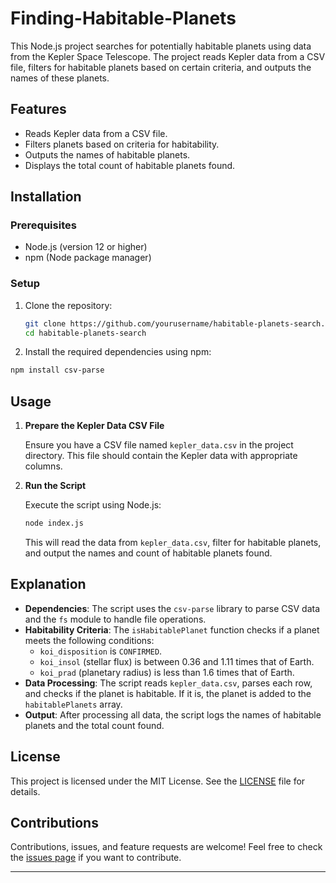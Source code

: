 # Finding-Habitable-Planets

This Node.js project searches for potentially habitable planets using data from the Kepler Space Telescope. The project reads Kepler data from a CSV file, filters for habitable planets based on certain criteria, and outputs the names of these planets.

## Features

- Reads Kepler data from a CSV file.
- Filters planets based on criteria for habitability.
- Outputs the names of habitable planets.
- Displays the total count of habitable planets found.

## Installation

### Prerequisites

- Node.js (version 12 or higher)
- npm (Node package manager)

### Setup

1. Clone the repository:

    ```bash
    git clone https://github.com/yourusername/habitable-planets-search.git
    cd habitable-planets-search
    ```

2. Install the required dependencies using npm:

```bash
npm install csv-parse
```

## Usage

1. **Prepare the Kepler Data CSV File**

   Ensure you have a CSV file named `kepler_data.csv` in the project directory. This file should contain the Kepler data with appropriate columns.

2. **Run the Script**

   Execute the script using Node.js:

   ```bash
   node index.js
   ```

   This will read the data from `kepler_data.csv`, filter for habitable planets, and output the names and count of habitable planets found.

## Explanation

- **Dependencies**: The script uses the `csv-parse` library to parse CSV data and the `fs` module to handle file operations.
- **Habitability Criteria**: The `isHabitablePlanet` function checks if a planet meets the following conditions:
  - `koi_disposition` is `CONFIRMED`.
  - `koi_insol` (stellar flux) is between 0.36 and 1.11 times that of Earth.
  - `koi_prad` (planetary radius) is less than 1.6 times that of Earth.
- **Data Processing**: The script reads `kepler_data.csv`, parses each row, and checks if the planet is habitable. If it is, the planet is added to the `habitablePlanets` array.
- **Output**: After processing all data, the script logs the names of habitable planets and the total count found.

## License

This project is licensed under the MIT License. See the [LICENSE](LICENSE) file for details.

## Contributions

Contributions, issues, and feature requests are welcome! Feel free to check the [issues page](https://github.com/mrinalon/Finding-Habitable-Planets/issues) if you want to contribute.

---
